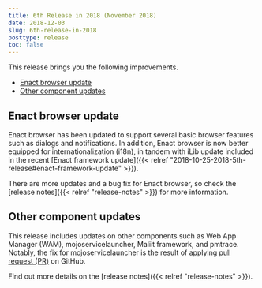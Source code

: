 ```yaml
---
title: 6th Release in 2018 (November 2018)
date: 2018-12-03
slug: 6th-release-in-2018
posttype: release
toc: false
---
```


This release brings you the following improvements.

- [Enact browser update](#enact-browser-update)
- [Other component updates](#other-component-updates)

## Enact browser update

Enact browser has been updated to support several basic browser features such as dialogs and notifications. In addition, Enact browser is now better equipped for internationalization (i18n), in tandem with iLib update included in the recent [Enact framework update]({{< relref "2018-10-25-2018-5th-release#enact-framework-update" >}}).

There are more updates and a bug fix for Enact browser, so check the [release notes]({{< relref "release-notes" >}}) for more information.

## Other component updates

This release includes updates on other components such as Web App Manager (WAM), mojoservicelauncher, Maliit framework, and pmtrace. Notably, the fix for mojoservicelauncher is the result of applying [pull request (PR)](https://github.com/webosose/mojoservicelauncher/pull/1/commits/aca50682b5cded18444510d4c8ee0d61eeafc4b3) on GitHub.

Find out more details on the [release notes]({{< relref "release-notes" >}}).
